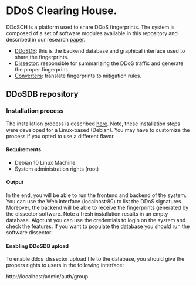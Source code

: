 # DDoS Clearing House.

DDoSCH is a platform used to share DDoS fingerprints. The system is composed of a set of software modules available in this repository and described in our research  [paper](https://research.utwente.nl/en/publications/ddos-as-a-service-investigating-booter-websites](https://research.utwente.nl/en/publications/ddos-as-a-service-investigating-booter-websites)). 

- [DDoSDB](https://github.com/ddos-clearing-house/ddosdb/tree/master/src):  this is the backend database and graphical interface used to share the fingerprints.
- [Dissector](https://github.com/ddos-clearing-house/ddos_dissector):  responsible for summarizing the DDoS traffic and generate the proper fingerprint.
- [Converters](https://github.com/ddos-clearing-house/converters):  translate fingerprints to mitigation rules.
## DDoSDB repository
### Installation process

The installation process is described [here](https://github.com/ddos-clearing-house/ddosdb/blob/master/src/setup_ddosdb_backend.sh). Note, these installation steps were developed for a Linux-based (Debian). You may have to customize the process if you opted to use a different flavor. 

#### Requirements
 - Debian 10 Linux Machine
 - System administration rights (root)

#### Output
In the end, you will be able to run the frontend and backend of the system. You can use the Web interface (localhost:80) to list the DDoS signatures. Moreover, the backend will be able to receive the fingerprints generated by the dissector software. Note a fresh installation results in an empty database. Algotuht you can use the credentials to login on the system and check the features. If you want to populate the database you should run the software dissector.


#### Enabling DDoSDB upload

To enable ddos_dissector upload file to the database, you should give the propers rights to users in the following interface:

http://localhost/admin/auth/group
 
